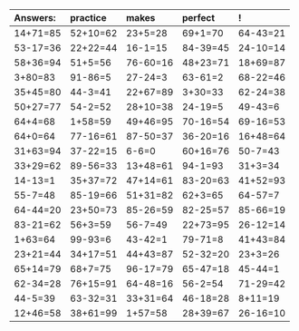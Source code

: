| Answers: | practice | makes | perfect | ! |
| :--- | :--- | :--- | :--- | :--- |
| 14+71=85 | 52+10=62 | 23+5=28 | 69+1=70 | 64-43=21 | 
| 53-17=36 | 22+22=44 | 16-1=15 | 84-39=45 | 24-10=14 | 
| 58+36=94 | 51+5=56 | 76-60=16 | 48+23=71 | 18+69=87 | 
| 3+80=83 | 91-86=5 | 27-24=3 | 63-61=2 | 68-22=46 | 
| 35+45=80 | 44-3=41 | 22+67=89 | 3+30=33 | 62-24=38 | 
| 50+27=77 | 54-2=52 | 28+10=38 | 24-19=5 | 49-43=6 | 
| 64+4=68 | 1+58=59 | 49+46=95 | 70-16=54 | 69-16=53 | 
| 64+0=64 | 77-16=61 | 87-50=37 | 36-20=16 | 16+48=64 | 
| 31+63=94 | 37-22=15 | 6-6=0 | 60+16=76 | 50-7=43 | 
| 33+29=62 | 89-56=33 | 13+48=61 | 94-1=93 | 31+3=34 | 
| 14-13=1 | 35+37=72 | 47+14=61 | 83-20=63 | 41+52=93 | 
| 55-7=48 | 85-19=66 | 51+31=82 | 62+3=65 | 64-57=7 | 
| 64-44=20 | 23+50=73 | 85-26=59 | 82-25=57 | 85-66=19 | 
| 83-21=62 | 56+3=59 | 56-7=49 | 22+73=95 | 26-12=14 | 
| 1+63=64 | 99-93=6 | 43-42=1 | 79-71=8 | 41+43=84 | 
| 23+21=44 | 34+17=51 | 44+43=87 | 52-32=20 | 23+3=26 | 
| 65+14=79 | 68+7=75 | 96-17=79 | 65-47=18 | 45-44=1 | 
| 62-34=28 | 76+15=91 | 64-48=16 | 56-2=54 | 71-29=42 | 
| 44-5=39 | 63-32=31 | 33+31=64 | 46-18=28 | 8+11=19 | 
| 12+46=58 | 38+61=99 | 1+57=58 | 28+39=67 | 26-16=10 | 
